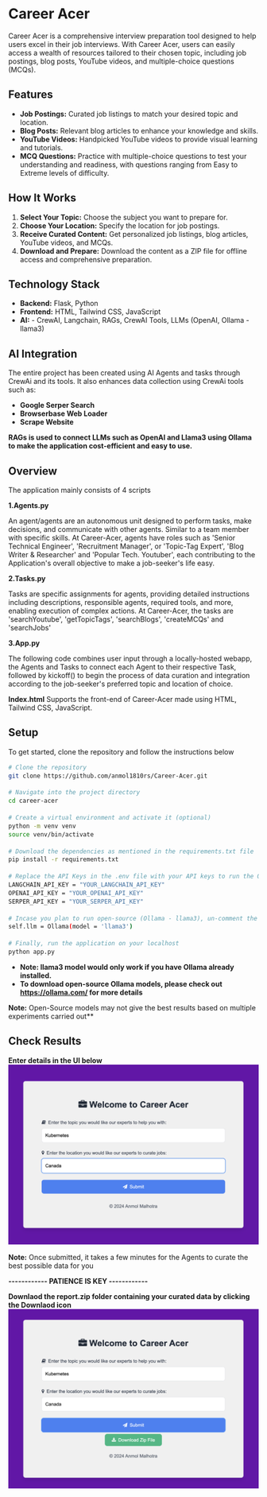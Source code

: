 # Career Acer
Career Acer is a comprehensive interview preparation tool designed to help users excel in their job interviews. With Career Acer, users can easily access a wealth of resources tailored to their chosen topic, including job postings, blog posts, YouTube videos, and multiple-choice questions (MCQs).

## Features
- **Job Postings:** Curated job listings to match your desired topic and location.
- **Blog Posts:** Relevant blog articles to enhance your knowledge and skills.
- **YouTube Videos:** Handpicked YouTube videos to provide visual learning and tutorials.
- **MCQ Questions:** Practice with multiple-choice questions to test your understanding and readiness, with questions ranging from Easy to Extreme levels of difficulty.

## How It Works

1. **Select Your Topic:** Choose the subject you want to prepare for.
2. **Choose Your Location:** Specify the location for job postings.
3. **Receive Curated Content:** Get personalized job listings, blog articles, YouTube videos, and MCQs.
4. **Download and Prepare:** Download the content as a ZIP file for offline access and comprehensive preparation.

## Technology Stack
- **Backend:** Flask, Python
- **Frontend:** HTML, Tailwind CSS, JavaScript
- **AI:** - CrewAI, Langchain, RAGs, CrewAI Tools, LLMs (OpenAI, Ollama - llama3)

## AI Integration
The entire project has been created using AI Agents and tasks through CrewAi and its tools. It also enhances data collection using CrewAi tools such as:
- **Google Serper Search**
- **Browserbase Web Loader**
- **Scrape Website**

**RAGs is used to connect LLMs such as OpenAI and Llama3 using Ollama to make the application cost-efficient and easy to use.**

## Overview
The application mainly consists of 4 scripts

**1.Agents.py**

An agent/agents are an autonomous unit designed to perform tasks, make decisions, and communicate with other agents. Similar to a team member with specific skills.
At Career-Acer, agents have roles such as 'Senior Technical Engineer', 'Recruitment Manager', or 'Topic-Tag Expert', 'Blog Writer & Researcher' and 'Popular Tech. Youtuber', each contributing to the Application's overall objective to make a job-seeker's life easy.

**2.Tasks.py**

Tasks are specific assignments for agents, providing detailed instructions including descriptions, responsible agents, required tools, and more, enabling execution of complex actions.
At Career-Acer, the tasks are 'searchYoutube', 'getTopicTags', 'searchBlogs', 'createMCQs' and 'searchJobs'

**3.App.py**

The following code combines user input through a locally-hosted webapp, the Agents and Tasks to connect each Agent to their respective Task, followed by kickoff() to begin the process of data curation and integration according to the job-seeker's preferred topic and location of choice.

**Index.html**
Supports the front-end of Career-Acer made using HTML, Tailwind CSS, JavaScript.

## Setup
To get started, clone the repository and follow the instructions below

```bash
# Clone the repository
git clone https://github.com/anmol1810rs/Career-Acer.git

# Navigate into the project directory
cd career-acer

# Create a virtual environment and activate it (optional)
python -m venv venv
source venv/bin/activate

# Download the dependencies as mentioned in the requirements.txt file
pip install -r requirements.txt

# Replace the API Keys in the .env file with your API keys to run the OpenAI LLM Model and Serper Search
LANGCHAIN_API_KEY = "YOUR_LANGCHAIN_API_KEY"
OPENAI_API_KEY = "YOUR_OPENAI_API_KEY"
SERPER_API_KEY = "YOUR_SERPER_API_KEY"

# Incase you plan to run open-source (Ollama - llama3), un-comment the following code in agents.py file
self.llm = Ollama(model = 'llama3')

# Finally, run the application on your localhost
python app.py
```
- **Note: llama3 model would only work if you have Ollama already installed.**
- **To download open-source Ollama models, please check out https://ollama.com/ for more details**

**Note:**
Open-Source models may not give the best results based on multiple experiments carried out**

## Check Results

**Enter details in the UI below**
![Welcome Page](images/welcomePage.png)

**Note:**
Once submitted, it takes a few minutes for the Agents to curate the best possible data for you

**------------ PATIENCE IS KEY ------------**

**Downlaod the report.zip folder containing your curated data by clicking the Downlaod icon**
![Welcome Page](images/downloadZip.png)
